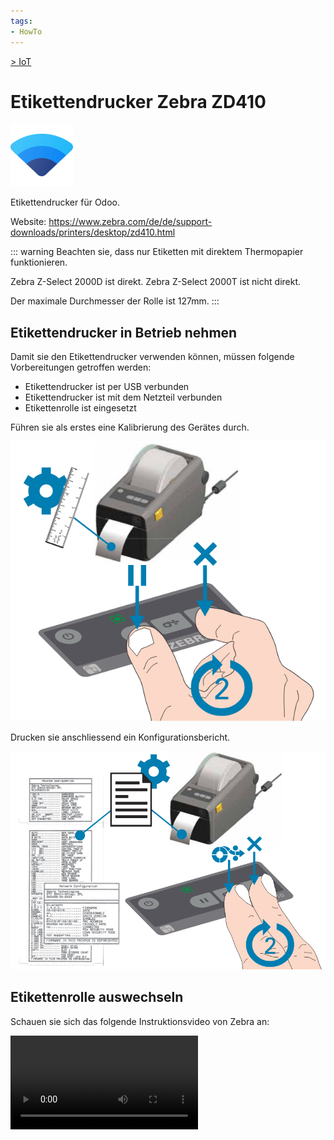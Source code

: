 ```yaml
---
tags:
- HowTo
---
```

[> IoT](IoT.md)
# Etikettendrucker Zebra ZD410
![icons_odoo_iot](assets/icons_odoo_iot.png)

Etikettendrucker für Odoo.

Website: <https://www.zebra.com/de/de/support-downloads/printers/desktop/zd410.html>

::: warning
Beachten sie, dass nur Etiketten mit direktem Thermopapier funktionieren.

Zebra Z-Select 2000D ist direkt.
Zebra Z-Select 2000T ist nicht direkt.

Der maximale Durchmesser der Rolle ist 127mm.
:::

## Etikettendrucker in Betrieb nehmen

Damit sie den Etikettendrucker verwenden können, müssen folgende Vorbereitungen getroffen werden:

* Etikettendrucker ist per USB verbunden
* Etikettendrucker ist mit dem Netzteil verbunden
* Etikettenrolle ist eingesetzt

Führen sie als erstes eine Kalibrierung des Gerätes durch.

![](assets/Etikettendrucker%20Zebra%20ZD410%20kalibrieren.png)

Drucken sie anschliessend ein Konfigurationsbericht.

![](assets/Etikettendrucker%20Zebra%20ZD410%20testen.png)

## Etikettenrolle auswechseln

Schauen sie sich das folgende Instruktionsvideo von Zebra an:

![](assets/Etikettendrucker%20Zebra%20ZD410.mp4)
